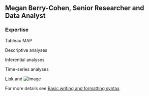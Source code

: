 ## Megan Berry-Cohen, Senior Researcher and Data Analyst

### Expertise

Tableau 
MAP

Descriptive analyses

Inferential analyses 

Time-series analyses 


[Link](url) and ![Image](src)

For more details see [Basic writing and formatting syntax](https://docs.github.com/en/github/writing-on-github/getting-started-with-writing-and-formatting-on-github/basic-writing-and-formatting-syntax).
